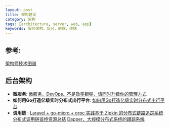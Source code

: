 ```yaml
---
layout: post
title: 架构建设
category: 架构
tags: [architecture, server, web, app]
keywords: 服务架构，后台，前端，终端
---
```


## 参考: 

[架构师技术图谱](https://github.com/toutiaoio/awesome-architecture)

## 后台架构

- __微服务__: [微服务、DevOps…不是效率银弹，请同时升级你的管理方式](https://mp.weixin.qq.com/s/raBM5mWomi_5JDWW2YT7gw)
- __如何用Go打造亿级实时分布式出行平台__: [如何用Go打造亿级实时分布式出行平台](https://mp.weixin.qq.com/s?__biz=MzA4ODg0NDkzOA==&mid=2247487543&amp;idx=1&amp;sn=13c4348d772667ea37250c65854f766f&source=41#wechat_redirect)
- __调用链__ :
 [Laravel + go-micro + grpc 实践基于 Zipkin 的分布式链路追踪系统](https://mp.weixin.qq.com/s/JkLMNabnYbod-b4syMB3Hw?)
 [分布式调用链监控资源总结](https://www.jianshu.com/p/e3d7c50651f6?hmsr=toutiao.io&utm_medium=toutiao.io&utm_source=toutiao.io)
 [Dapper，大规模分布式系统的跟踪系统](http://bigbully.github.io/Dapper-translation/)
